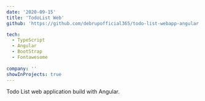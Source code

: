 ```yaml
---
date: '2020-09-15'
title: 'TodoList Web'
github: 'https://github.com/debrupofficial365/todo-list-webapp-angular'

tech:
  - TypeScript
  - Angular
  - BootStrap
  - Fontawesome
 
company: ''
showInProjects: true
---
```


Todo List web application build with Angular.
